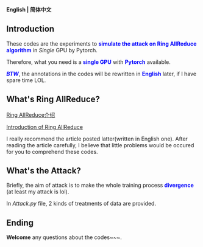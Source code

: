 **English | 简体中文**

## Introduction
These codes are the experiments to **<font color=Blue>simulate the attack on Ring AllReduce algorithm</font>** in *Single* GPU by Pytorch.

Therefore, what you need is a **<font color=Blue>single GPU</font>** with **<font color=Blue>Pytorch</font>** available.

***<font color=Blue>BTW</font>***, the annotations in the codes will be rewritten in **<font color=Blue>English</font>** later, if I have spare time LOL.

## What's Ring AllReduce?

[Ring AllReduce介绍](https://www.jianshu.com/p/8c0e7edbefb9)

[Introduction of Ring AllReduce](https://marek.ai/allreduce-the-basis-of-multi-device-communication-for-neural-network-training.html#:~:text=Ring%20allreduce%20is%20actually%20a%20meta%20communication%20collective%2C,we%20send%20that%20message%20to%20our%20succeding%20neighbor.)

I really recommend the article posted latter(written in English one). After reading the article carefully, I believe that little problems would be occured for you to comprehend these codes.

## What's the Attack?

Briefly, the aim of attack is to make the whole training process **<font color=Blue>divergence</font>** (at least my attack is lol).

In *Attack.py* file, 2 kinds of treatments of data are provided.

## Ending

**Welcome** any questions about the codes~~~.
